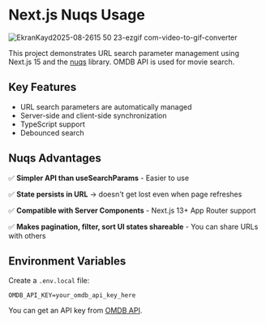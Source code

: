 # Next.js Nuqs Usage

![EkranKayd2025-08-2615 50 23-ezgif com-video-to-gif-converter](https://github.com/user-attachments/assets/5c9fce19-2f5a-4729-9a5c-3e87d58d529c)


This project demonstrates URL search parameter management using Next.js 15 and the [nuqs](https://nuqs.vercel.app/) library. OMDB API is used for movie search.

## Key Features

- URL search parameters are automatically managed
- Server-side and client-side synchronization
- TypeScript support
- Debounced search

## Nuqs Advantages

✅ **Simpler API than useSearchParams** - Easier to use

✅ **State persists in URL** → doesn't get lost even when page refreshes

✅ **Compatible with Server Components** - Next.js 13+ App Router support

✅ **Makes pagination, filter, sort UI states shareable** - You can share URLs with others

## Environment Variables

Create a `.env.local` file:

```env
OMDB_API_KEY=your_omdb_api_key_here
```

You can get an API key from [OMDB API](http://www.omdbapi.com/).
